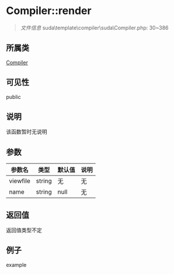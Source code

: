 # Compiler::render

> *文件信息* suda\template\compiler\suda\Compiler.php: 30~386
## 所属类 

[Compiler](../Compiler.md)

## 可见性

  public  
## 说明

该函数暂时无说明

## 参数

| 参数名 | 类型 | 默认值 | 说明 |
|--------|-----|-------|-------|
| viewfile |  string | 无 | 无 |
| name |  string | null | 无 |

## 返回值
返回值类型不定

## 例子

example